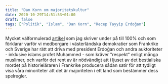 ```yaml
---
title: "Dan Korn om majoritetskultur"
date: 2020-10-29T14:51:53+01:00
draft: false
tags: ["Politik", "Islam", "Dan Korn", "Recep Tayyip Erdoğan"]
---
```


Mycket välformulerad [artikel](https://web.archive.org/web/20201030135407/https://kvartal.se/artiklar/det-ar-majoritetens-kultur-som-galler/) som jag skriver under på till 100% och som förklarar varför vi medborgare i västerländska demokratier som Frankrike och Sverige har rätt att driva med president Erdoğan och andra auktoriteter - inklusive islams profet Muhammed - som kräver "respekt" enligt många muslimer, och varför det rent av är nödvändigt att i ljuset av det bestialiska mordet på historieläraren i Frankrike producera sådan satir för att tydligt visa våra minoriteter att det är majoriteten i ett land som bestämmer dess spelregler.

